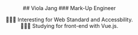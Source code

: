 <div align=center>
## Viola Jang
### Mark-Up Engineer

 💁🏼‍♀️ Interesting for Web Standard and Accessbility.<br>
 💁🏼‍♀️ Studying for front-end with Vue.js.
</div>
